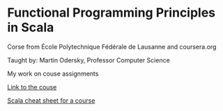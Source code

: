 # Functional Programming Principles in Scala

Corse from École Polytechnique Fédérale de Lausanne and coursera.org

Taught by:    Martin Odersky, Professor
Computer Science

My work on couse assignments

[Link to the couse](https://www.coursera.org/learn/progfun1)

[Scala cheat sheet for a course](https://github.com/lampepfl/progfun-wiki/blob/gh-pages/CheatSheet.md)
